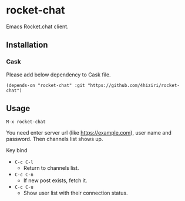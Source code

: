 # rocket-chat
Emacs Rocket.chat client.

## Installation
### Cask
Please add below dependency to Cask file.
```
(depends-on "rocket-chat" :git "https://github.com/4hiziri/rocket-chat")
```

## Usage
`M-x rocket-chat`

You need enter server url (like https://example.com), user name and password.
Then channels list shows up.

Key bind
+ `C-c C-l`
  - Return to channels list.
+ `C-c C-n`
  - If new post exists, fetch it.
+ `C-c C-u`
  - Show user list with their connection status.


